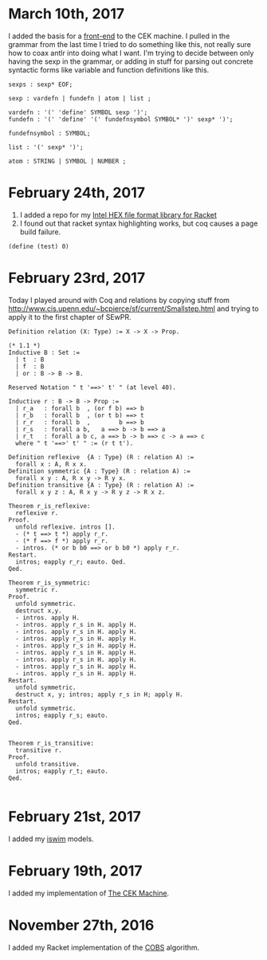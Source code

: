 # March 10th, 2017

I added the basis for a [front-end](https://github.com/jerry-james/cek/blob/master/src/main/antlr4/Sexp.g4) to the CEK machine.  I pulled in the grammar from the last time I tried to do something like this, not really sure how to coax antlr into doing what I want.  I'm trying to decide between only having the sexp in the grammar, or adding in stuff for parsing out concrete syntactic forms like variable and function definitions like this. 

```
sexps : sexp* EOF;

sexp : vardefn | fundefn | atom | list ;

vardefn : '(' 'define' SYMBOL sexp ')';
fundefn : '(' 'define' '(' fundefnsymbol SYMBOL* ')' sexp* ')';

fundefnsymbol : SYMBOL;

list : '(' sexp* ')';

atom : STRING | SYMBOL | NUMBER ;
```

# February 24th, 2017

1. I added a repo for my [Intel HEX file format library for Racket](https://github.com/jerry-james/intel-hex)
2. I found out that racket syntax highlighting works, but coq causes a page build failure.

```racket
(define (test) 0)
```

# February 23rd, 2017

Today I played around with Coq and relations by copying stuff from http://www.cis.upenn.edu/~bcpierce/sf/current/Smallstep.html and trying to apply it to the first chapter of SEwPR.

```
Definition relation (X: Type) := X -> X -> Prop.

(* 1.1 *)
Inductive B : Set :=
  | t  : B
  | f  : B
  | or : B -> B -> B.

Reserved Notation " t '==>' t' " (at level 40).

Inductive r : B -> B -> Prop :=
  | r_a   : forall b  , (or f b) ==> b
  | r_b   : forall b  , (or t b) ==> t
  | r_r   : forall b  ,        b ==> b
  | r_s   : forall a b,   a ==> b -> b ==> a
  | r_t   : forall a b c, a ==> b -> b ==> c -> a ==> c
  where " t '==>' t' " := (r t t').

Definition reflexive  {A : Type} (R : relation A) :=
  forall x : A, R x x.
Definition symmetric {A : Type} (R : relation A) :=
  forall x y : A, R x y -> R y x.
Definition transitive {A : Type} (R : relation A) :=
  forall x y z : A, R x y -> R y z -> R x z.
  
Theorem r_is_reflexive: 
  reflexive r.
Proof.
  unfold reflexive. intros [].
  - (* t ==> t *) apply r_r.
  - (* f ==> f *) apply r_r.
  - intros. (* or b b0 ==> or b b0 *) apply r_r.
Restart.
  intros; eapply r_r; eauto. Qed.
Qed.

Theorem r_is_symmetric:
  symmetric r.
Proof.
  unfold symmetric.
  destruct x,y.
  - intros. apply H.
  - intros. apply r_s in H. apply H.
  - intros. apply r_s in H. apply H.
  - intros. apply r_s in H. apply H.
  - intros. apply r_s in H. apply H.
  - intros. apply r_s in H. apply H.
  - intros. apply r_s in H. apply H.
  - intros. apply r_s in H. apply H.
  - intros. apply r_s in H. apply H.
Restart.
  unfold symmetric.
  destruct x, y; intros; apply r_s in H; apply H.
Restart.
  unfold symmetric.
  intros; eapply r_s; eauto. 
Qed.


Theorem r_is_transitive:
  transitive r.
Proof.
  unfold transitive. 
  intros; eapply r_t; eauto.
Qed.
  
```


# February 21st, 2017
I added my [iswim](https://github.com/jerry-james/iswim) models.

# February 19th, 2017
I added my implementation of [The CEK Machine](https://github.com/jerry-james/cek).


# November 27th, 2016
I added my Racket implementation of the [COBS](https://github.com/jerry-james/cobs) algorithm. 
